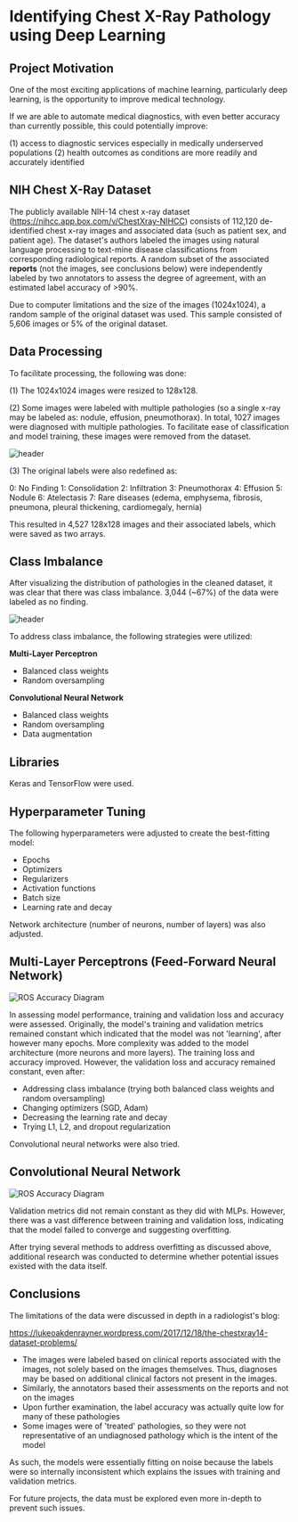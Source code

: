 # Identifying Chest X-Ray Pathology using Deep Learning 

## Project Motivation
One of the most exciting applications of machine learning, particularly deep learning, is the opportunity to improve medical technology. 

If we are able to automate medical diagnostics, with even better accuracy than currently possible, this could potentially improve:

(1) access to diagnostic services especially in medically underserved populations
(2) health outcomes as conditions are more readily and accurately identified  

## NIH Chest X-Ray Dataset
The publicly available NIH-14 chest x-ray dataset (https://nihcc.app.box.com/v/ChestXray-NIHCC) consists of 112,120 de-identified chest x-ray images and associated data (such as patient sex, and patient age). The dataset's authors labeled the images using natural language processing to text-mine disease classifications from corresponding radiological reports. A random subset of the associated **reports** (not the images, see conclusions below) were independently labeled by two annotators to assess the degree of agreement, with an estimated label accuracy of >90%. 

Due to computer limitations and the size of the images (1024x1024), a random sample of the original dataset was used. This sample consisted of 5,606 images or 5% of the original dataset. 

## Data Processing
To facilitate processing, the following was done:

(1) The 1024x1024 images were resized to 128x128. 

(2) Some images were labeled with multiple pathologies (so a single x-ray may be labeled as: nodule, effusion, pneumothorax). In total, 1027 images were diagnosed with multiple pathologies. To facilitate ease of classification and model training, these images were removed from the dataset. 

![header](images/single_vs_multiple.png)

(3) The original labels were also redefined as: 

0: No Finding
1: Consolidation
2: Infiltration
3: Pneumothorax
4: Effusion
5: Nodule
6: Atelectasis
7: Rare diseases (edema, emphysema, fibrosis, pneumona, pleural thickening, cardiomegaly, hernia)

This resulted in 4,527 128x128 images and their associated labels, which were saved as two arrays.

## Class Imbalance
After visualizing the distribution of pathologies in the cleaned dataset, it was clear that there was class imbalance. 3,044 (~67%) of the data were labeled as no finding. 

![header](images/pathology_distribution.png)

To address class imbalance, the following strategies were utilized:

**Multi-Layer Perceptron** 
* Balanced class weights
* Random oversampling

**Convolutional Neural Network**
* Balanced class weights
* Random oversampling
* Data augmentation 

## Libraries
Keras and TensorFlow were used. 

## Hyperparameter Tuning
The following hyperparameters were adjusted to create the best-fitting model:
* Epochs
* Optimizers 
* Regularizers 
* Activation functions 
* Batch size
* Learning rate and decay

Network architecture (number of neurons, number of layers) was also adjusted.

## Multi-Layer Perceptrons (Feed-Forward Neural Network)
![ROS Accuracy Diagram](ros_mlp.png)

In assessing model performance, training and validation loss and accuracy were assessed. Originally, the model's training and validation metrics remained constant which indicated that the model was not 'learning', after however many epochs. More complexity was added to the model architecture (more neurons and more layers). The training loss and accuracy improved. However, the validation loss and accuracy remained constant, even after:

* Addressing class imbalance (trying both balanced class weights and random oversampling) 
* Changing optimizers (SGD, Adam)
* Decreasing the learning rate and decay
* Trying L1, L2, and dropout regularization 

Convolutional neural networks were also tried. 

## Convolutional Neural Network
![ROS Accuracy Diagram](ros_cnn.png)

Validation metrics did not remain constant as they did with MLPs. However, there was a vast difference between training and validation loss, indicating that the model failed to converge and suggesting overfitting. 

After trying several methods to address overfitting as discussed above, additional research was conducted to determine whether potential issues existed with the data itself. 

## Conclusions
The limitations of the data were discussed in depth in a radiologist's blog:

https://lukeoakdenrayner.wordpress.com/2017/12/18/the-chestxray14-dataset-problems/

* The images were labeled based on clinical reports associated with the images, not solely based on the images themselves. Thus, diagnoses may be based on additional clinical factors not present in the images.
* Similarly, the annotators based their assessments on the reports and not on the images 
* Upon further examination, the label accuracy was actually quite low for many of these pathologies
* Some images were of 'treated' pathologies, so they were not representative of an undiagnosed pathology which is the intent of the model

As such, the models were essentially fitting on noise because the labels were so internally inconsistent which explains the issues with training and validation metrics.

For future projects, the data must be explored even more in-depth to prevent such issues.  
